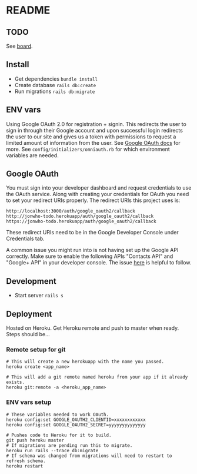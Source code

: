 # README

## TODO
See [board](https://github.com/jonwho/todo_rails/projects/1).

## Install
* Get dependencies `bundle install`
* Create database `rails db:create`
* Run migrations `rails db:migrate`

## ENV vars
Using Google OAuth 2.0 for registration + signin. This redirects the user to sign in through
their Google account and upon successful login redirects the user to our site and gives us a
token with permissions to request a limited amount of information from the user.
See [Google OAuth docs](https://developers.google.com/identity/protocols/OAuth2) for more.
See `config/initializers/omniauth.rb` for which environment variables are needed.

## Google OAuth
You must sign into your developer dashboard and request credentials to use the OAuth service.
Along with creating your credentials for OAuth you need to set your redirect URIs properly.
The redirect URIs this project uses is:

```
http://localhost:3000/auth/google_oauth2/callback
http://jonwho-todo.herokuapp/auth/google_oauth2/callback
https://jonwho-todo.herokuapp/auth/google_oauth2/callback
```

These redirect URIs need to be in the Google Developer Console under Credentials tab.

A common issue you might run into is not having set up the Google API correctly. Make sure to
enable the following APIs "Contacts API" and "Google+ API" in your developer console.
The issue [here](https://github.com/zquestz/omniauth-google-oauth2/issues/111) is helpful to
follow.

## Development
* Start server `rails s`

## Deployment
Hosted on Heroku. Get Heroku remote and push to master when ready. Steps should be...

### Remote setup for git
```
# This will create a new herokuapp with the name you passed.
heroku create <app_name>
```

```
# This will add a git remote named heroku from your app if it already exists.
heroku git:remote -a <heroku_app_name>
```

### ENV vars setup
```
# These variables needed to work OAuth.
heroku config:set GOOGLE_OAUTH2_CLIENTID=xxxxxxxxxxxx
heroku config:set GOOGLE_OAUTH2_SECRET=yyyyyyyyyyyyyy
```

```
# Pushes code to Heroku for it to build.
git push heroku master
# If migrations are pending run this to migrate.
heroku run rails --trace db:migrate
# If schema was changed from migrations will need to restart to refresh schema.
heroku restart
```
